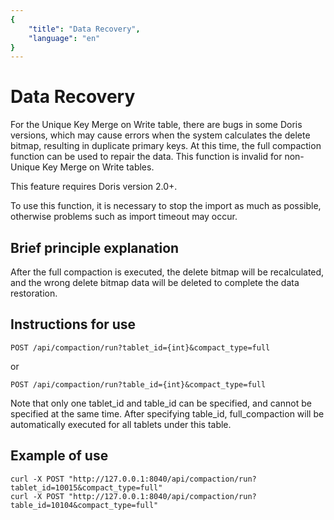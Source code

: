 ```yaml
---
{
    "title": "Data Recovery",
    "language": "en"
}
---
```


# Data Recovery

For the Unique Key Merge on Write table, there are bugs in some Doris versions, which may cause errors when the system calculates the delete bitmap, resulting in duplicate primary keys. At this time, the full compaction function can be used to repair the data. This function is invalid for non-Unique Key Merge on Write tables.

This feature requires Doris version 2.0+.

To use this function, it is necessary to stop the import as much as possible, otherwise problems such as import timeout may occur.

## Brief principle explanation

After the full compaction is executed, the delete bitmap will be recalculated, and the wrong delete bitmap data will be deleted to complete the data restoration.

## Instructions for use

`POST /api/compaction/run?tablet_id={int}&compact_type=full`

or

`POST /api/compaction/run?table_id={int}&compact_type=full`

Note that only one tablet_id and table_id can be specified, and cannot be specified at the same time. After specifying table_id, full_compaction will be automatically executed for all tablets under this table.

## Example of use

```
curl -X POST "http://127.0.0.1:8040/api/compaction/run?tablet_id=10015&compact_type=full"
curl -X POST "http://127.0.0.1:8040/api/compaction/run?table_id=10104&compact_type=full"
```